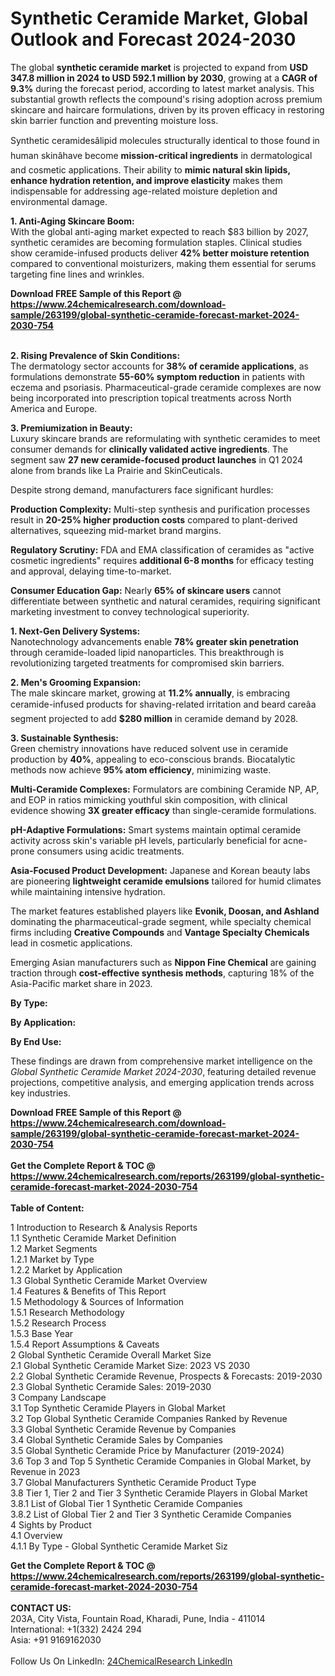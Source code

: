 <h1>Synthetic Ceramide Market, Global Outlook and Forecast 2024-2030</h1><p>The global <strong>synthetic ceramide market</strong> is projected to expand from <strong>USD 347.8 million in 2024 to USD 592.1 million by 2030</strong>, growing at a <strong>CAGR of 9.3%</strong> during the forecast period, according to latest market analysis. This substantial growth reflects the compound's rising adoption across premium skincare and haircare formulations, driven by its proven efficacy in restoring skin barrier function and preventing moisture loss.</p><p>Synthetic ceramidesâlipid molecules structurally identical to those found in human skinâhave become <strong>mission-critical ingredients</strong> in dermatological and cosmetic applications. Their ability to <strong>mimic natural skin lipids, enhance hydration retention, and improve elasticity</strong> makes them indispensable for addressing age-related moisture depletion and environmental damage.</p><p><strong>1. Anti-Aging Skincare Boom:</strong><br>
With the global anti-aging market expected to reach $83 billion by 2027, synthetic ceramides are becoming formulation staples. Clinical studies show ceramide-infused products deliver <strong>42% better moisture retention</strong> compared to conventional moisturizers, making them essential for serums targeting fine lines and wrinkles.</p><div><b>Download FREE Sample of this Report @ 
            <a href="https://www.24chemicalresearch.com/download-sample/263199/global-synthetic-ceramide-forecast-market-2024-2030-754">
            https://www.24chemicalresearch.com/download-sample/263199/global-synthetic-ceramide-forecast-market-2024-2030-754</a></b></div><br><p><strong>2. Rising Prevalence of Skin Conditions:</strong><br>
The dermatology sector accounts for <strong>38% of ceramide applications</strong>, as formulations demonstrate <strong>55-60% symptom reduction</strong> in patients with eczema and psoriasis. Pharmaceutical-grade ceramide complexes are now being incorporated into prescription topical treatments across North America and Europe.</p><p><strong>3. Premiumization in Beauty:</strong><br>
Luxury skincare brands are reformulating with synthetic ceramides to meet consumer demands for <strong>clinically validated active ingredients</strong>. The segment saw <strong>27 new ceramide-focused product launches</strong> in Q1 2024 alone from brands like La Prairie and SkinCeuticals.</p><p>Despite strong demand, manufacturers face significant hurdles:</p><p><strong>Production Complexity:</strong> Multi-step synthesis and purification processes result in <strong>20-25% higher production costs</strong> compared to plant-derived alternatives, squeezing mid-market brand margins.</p><p><strong>Regulatory Scrutiny:</strong> FDA and EMA classification of ceramides as "active cosmetic ingredients" requires <strong>additional 6-8 months</strong> for efficacy testing and approval, delaying time-to-market.</p><p><strong>Consumer Education Gap:</strong> Nearly <strong>65% of skincare users</strong> cannot differentiate between synthetic and natural ceramides, requiring significant marketing investment to convey technological superiority.</p><p><strong>1. Next-Gen Delivery Systems:</strong><br>
Nanotechnology advancements enable <strong>78% greater skin penetration</strong> through ceramide-loaded lipid nanoparticles. This breakthrough is revolutionizing targeted treatments for compromised skin barriers.</p><p><strong>2. Men's Grooming Expansion:</strong><br>
The male skincare market, growing at <strong>11.2% annually</strong>, is embracing ceramide-infused products for shaving-related irritation and beard careâa segment projected to add <strong>$280 million</strong> in ceramide demand by 2028.</p><p><strong>3. Sustainable Synthesis:</strong><br>
Green chemistry innovations have reduced solvent use in ceramide production by <strong>40%</strong>, appealing to eco-conscious brands. Biocatalytic methods now achieve <strong>95% atom efficiency</strong>, minimizing waste.</p><p><strong>Multi-Ceramide Complexes:</strong> Formulators are combining Ceramide NP, AP, and EOP in ratios mimicking youthful skin composition, with clinical evidence showing <strong>3X greater efficacy</strong> than single-ceramide formulations.</p><p><strong>pH-Adaptive Formulations:</strong> Smart systems maintain optimal ceramide activity across skin's variable pH levels, particularly beneficial for acne-prone consumers using acidic treatments.</p><p><strong>Asia-Focused Product Development:</strong> Japanese and Korean beauty labs are pioneering <strong>lightweight ceramide emulsions</strong> tailored for humid climates while maintaining intensive hydration.</p><p>The market features established players like <strong>Evonik, Doosan, and Ashland</strong> dominating the pharmaceutical-grade segment, while specialty chemical firms including <strong>Creative Compounds</strong> and <strong>Vantage Specialty Chemicals</strong> lead in cosmetic applications.</p><p>Emerging Asian manufacturers such as <strong>Nippon Fine Chemical</strong> are gaining traction through <strong>cost-effective synthesis methods</strong>, capturing 18% of the Asia-Pacific market share in 2023.</p><p><strong>By Type:</strong></p><p><strong>By Application:</strong></p><p><strong>By End Use:</strong></p><p>These findings are drawn from comprehensive market intelligence on the <em>Global Synthetic Ceramide Market 2024-2030</em>, featuring detailed revenue projections, competitive analysis, and emerging application trends across key industries.</p><div><b>Download FREE Sample of this Report @ 
            <a href="https://www.24chemicalresearch.com/download-sample/263199/global-synthetic-ceramide-forecast-market-2024-2030-754">
            https://www.24chemicalresearch.com/download-sample/263199/global-synthetic-ceramide-forecast-market-2024-2030-754</a></b></div><br><div><b>Get the Complete Report & TOC @ 
            <a href="https://www.24chemicalresearch.com/reports/263199/global-synthetic-ceramide-forecast-market-2024-2030-754">
            https://www.24chemicalresearch.com/reports/263199/global-synthetic-ceramide-forecast-market-2024-2030-754</a></b></div><br>
            <b>Table of Content:</b><p>1 Introduction to Research & Analysis Reports<br />
    1.1 Synthetic Ceramide Market Definition<br />
    1.2 Market Segments<br />
        1.2.1 Market by Type<br />
        1.2.2 Market by Application<br />
    1.3 Global Synthetic Ceramide Market Overview<br />
    1.4 Features & Benefits of This Report<br />
    1.5 Methodology & Sources of Information<br />
        1.5.1 Research Methodology<br />
        1.5.2 Research Process<br />
        1.5.3 Base Year<br />
        1.5.4 Report Assumptions & Caveats<br />
2 Global Synthetic Ceramide Overall Market Size<br />
    2.1 Global Synthetic Ceramide Market Size: 2023 VS 2030<br />
    2.2 Global Synthetic Ceramide Revenue, Prospects & Forecasts: 2019-2030<br />
    2.3 Global Synthetic Ceramide Sales: 2019-2030<br />
3 Company Landscape<br />
    3.1 Top Synthetic Ceramide Players in Global Market<br />
    3.2 Top Global Synthetic Ceramide Companies Ranked by Revenue<br />
    3.3 Global Synthetic Ceramide Revenue by Companies<br />
    3.4 Global Synthetic Ceramide Sales by Companies<br />
    3.5 Global Synthetic Ceramide Price by Manufacturer (2019-2024)<br />
    3.6 Top 3 and Top 5 Synthetic Ceramide Companies in Global Market, by Revenue in 2023<br />
    3.7 Global Manufacturers Synthetic Ceramide Product Type<br />
    3.8 Tier 1, Tier 2 and Tier 3 Synthetic Ceramide Players in Global Market<br />
        3.8.1 List of Global Tier 1 Synthetic Ceramide Companies<br />
        3.8.2 List of Global Tier 2 and Tier 3 Synthetic Ceramide Companies<br />
4 Sights by Product<br />
    4.1 Overview<br />
        4.1.1 By Type - Global Synthetic Ceramide Market Siz</p><div><b>Get the Complete Report & TOC @ 
            <a href="https://www.24chemicalresearch.com/reports/263199/global-synthetic-ceramide-forecast-market-2024-2030-754">
            https://www.24chemicalresearch.com/reports/263199/global-synthetic-ceramide-forecast-market-2024-2030-754</a></b></div><br><b>CONTACT US:</b><br>
            203A, City Vista, Fountain Road, Kharadi, Pune, India - 411014<br>
            International: +1(332) 2424 294<br>
            Asia: +91 9169162030 <br><br>
            Follow Us On LinkedIn: <a href="https://www.linkedin.com/company/24chemicalresearch/">24ChemicalResearch LinkedIn</a>